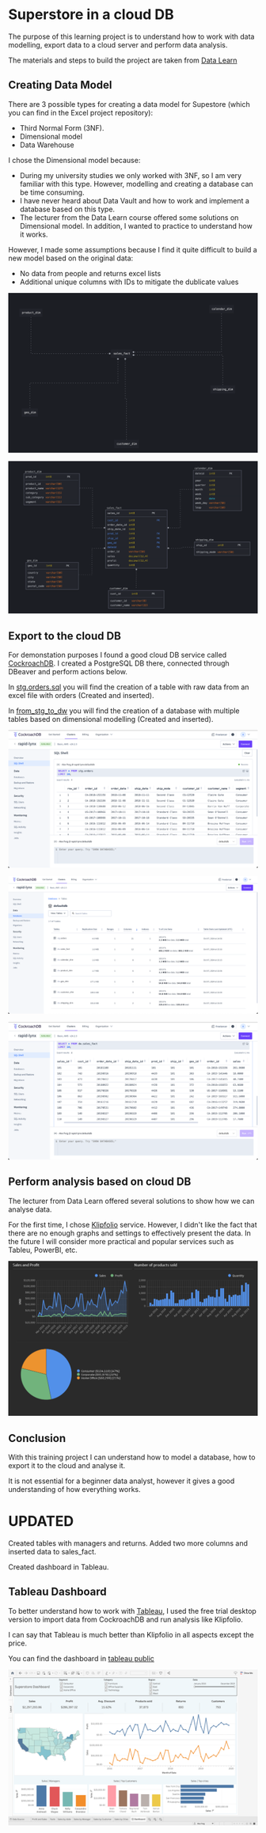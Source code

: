 # Superstore in a cloud DB

The purpose of this learning project is to understand how to work with data modelling, export data to a cloud server and perform data analysis.

The materials and steps to build the project are taken from [Data Learn](https://github.com/Data-Learn/data-engineering)


## Creating Data Model

There are 3 possible types for creating a data model for Supestore (which you can find in the Excel project repository): 
- Third Normal Form (3NF).
- Dimensional model
- Data Warehouse

I chose the Dimensional model because:
- During my university studies we only worked with 3NF, so I am very familiar with this type. However, modelling and creating a database can be time consuming.
- I have never heard about Data Vault and how to work and implement a database based on this type.
- The lecturer from the Data Learn course offered some solutions on Dimensional model. In addition, I wanted to practice to understand how it works.

However, I made some assumptions because I find it quite difficult to build a new model based on the original data:
- No data from people and returns excel lists
- Additional unique columns with IDs to mitigate the dublicate values

![conceptual model](<Screenshots/conceptual model.png>)

![physical model](<Screenshots/physical model.png>)


## Export to the cloud DB

For demonstation purposes I found a good cloud DB service called [CockroachDB](https://cockroachlabs.cloud/). I created a PostgreSQL DB there, connected through DBeaver and perform actions below.

In [stg.orders.sql](stg.orders.sql) you will find the creation of a table with raw data from an excel file with orders (Created and inserted).

In [from_stg_to_dw](from_stg_to_dw) you will find the creation of a database with multiple tables based on dimensional modelling (Created and inserted).

![raw data screenshot](Screenshots/cloud_staged_orders.png)

![dimensional model tables](Screenshots/cloud_tables.png)

![dimensional model fact table](Screenshots/cloud_fact_orders.png)

## Perform analysis based on cloud DB

The lecturer from Data Learn offered several solutions to show how we can analyse data.

For the first time, I chose [Klipfolio](https://www.klipfolio.com/) service. However, I didn't like the fact that there are no enough graphs and settings to effectively present the data. In the future I will consider more practical and popular services such as Tableu, PowerBI, etc.

![Klipfolio solution](<Screenshots/Klipfolio example.png>)


## Conclusion

With this training project I can understand how to model a database, how to export it to the cloud and analyse it. 

It is not essential for a beginner data analyst, however it gives a good understanding of how everything works. 

# UPDATED

Created tables with managers and returns. Added two more columns and inserted data to sales_fact.

Created dashboard in Tableau. 

## Tableau Dashboard

To better understand how to work with [Tableau](https://www.tableau.com), I used the free trial desktop version to import data from CockroachDB and run analysis like Klipfolio. 

I can say that Tableau is much better than Klipfolio in all aspects except the price.

You can find the dashboard in [tableau public](https://public.tableau.com/views/Superstore_17301309628110/Dashboard?:language=en-US&:sid=&:redirect=auth&:display_count=n&:origin=viz_share_link)


![Tableau Dashboard](Tableau.png)